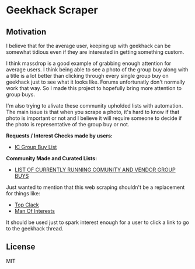 # Geekhack Scraper

## Motivation

I believe that for the average user, keeping up with geekhack can be somewhat tidious even if they are interested in getting something custom.

I think massdrop is a good example of grabbing enough attention for average users. I think being able to see a photo of the group buy along with a title is a lot better than clicking through every single group buy on geekhack just to see what it looks like. Forums unfortunatly don't normally work that way. So I made this project to hopefully bring more attention to group buys.

I'm also trying to alivate these community upholded lists with automation. The main issue is that when you scrape a photo, it's hard to know if that photo is important or not and I believe it will require someone to decide if the photo is representative of the group buy or not.

**Requests / Interest Checks made by users:**

- [IC Group Buy List](https://old.reddit.com/r/MechanicalKeyboards/comments/bmdtlo/ic_group_buy_list/)

**Community Made and Curated Lists:**

- [LIST OF CURRENTLY RUNNING COMUNITY AND VENDOR GROUP BUYS](https://geekhack.org/index.php?topic=57761.0)

Just wanted to mention that this web scraping shouldn't be a replacement for things like:

- [Top Clack](https://www.youtube.com/c/topclack)
- [Man Of Interests](https://youtube.com/manofinterests)

It should be used just to spark interest enough for a user to click a link to go to the geekhack thread.

## License

MIT
